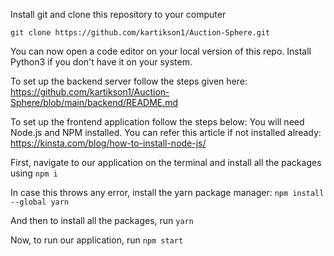 Install git and clone this repository to your computer
```
git clone https://github.com/kartikson1/Auction-Sphere.git
```
You can now open a code editor on your local version of this repo.
Install Python3 if you don't have it on your system.

To set up the backend server follow the steps given here: https://github.com/kartikson1/Auction-Sphere/blob/main/backend/README.md

To set up the frontend application follow the steps below:
You will need Node.js and NPM installed. You can refer this article if not installed already: https://kinsta.com/blog/how-to-install-node-js/

First, navigate to our application on the terminal and install all the packages using
`npm i`

In case this throws any error, install the yarn package manager:
`npm install --global yarn`

And then to install all the packages, run
`yarn`

Now, to run our application, run
`npm start`
